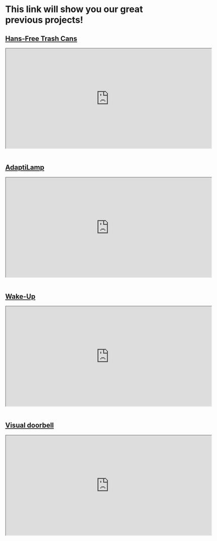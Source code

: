 # This link will show you our great previous projects!


## [Hans-Free Trash Cans](https://drive.google.com/file/d/1fGBPPSeEldOQ6nSmZkIutfYISkTf7Z5G/view?usp=sharing/view?usp=drive_link)

<iframe src="https://drive.google.com/file/d/1fGBPPSeEldOQ6nSmZkIutfYISkTf7Z5G/preview" frameborder="1" style="width: 68vw; height: 33vw;" allow="autoplay"></iframe>
<br/><br/>

## [AdaptiLamp](https://https://drive.google.com/file/d/13yuUkwIPNaXixPaOMPtn1nj0oY2YPj0s/view?usp=sharing/view?usp=sharing/view?usp=drive_link)

<iframe src="https://drive.google.com/file/d/13yuUkwIPNaXixPaOMPtn1nj0oY2YPj0s/preview" frameborder="1" style="width: 68vw; height: 33vw;" allow="autoplay"></iframe>
<br/><br/>

## [Wake-Up](https://https://drive.google.com/file/d/1S8gg5EztpzjIGBPpniM34khPhBuuoyY9/view?usp=sharing/view?usp=sharing/view?usp=sharing/view?usp=drive_link)

<iframe src="https://drive.google.com/file/d/1S8gg5EztpzjIGBPpniM34khPhBuuoyY9/preview" frameborder="1" style="width: 68vw; height: 33vw;" allow="autoplay"></iframe>
<br/><br/>

## [Visual doorbell](https://https://docs.google.com/presentation/d/16r2xWUptZbwAZC1EEVCVm3FOkx_YZK_Wxd7LOXxk5t8/edit?usp=sharing/view?usp=sharing/view?usp=sharing/view?usp=drive_link)

<iframe src="https://drive.google.com/file/d/16r2xWUptZbwAZC1EEVCVm3FOkx_YZK_Wxd7LOXxk5t8/preview" frameborder="1" style="width: 68vw; height: 33vw;" allow="autoplay"></iframe>
<br/><br/>
